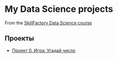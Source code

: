 # My Data Science projects

From the [SkillFactory Data Science course](https://skillfactory.ru/data-science)

## Проекты

* [Проект 0. Игра: Угадай число](https://github.com/Eliseykina/sf_data_science/tree/main/project_0)